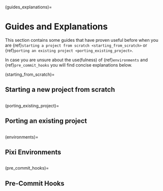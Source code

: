 (guides_explanations)=

# Guides and Explanations

This section contains some guides that have proven useful before when you are
{ref}`starting a project from scratch <starting_from_scratch>` or
{ref}`porting an existing project <porting_existing_project>`.

In case you are unsure about the use(fulness) of {ref}`environments` and
{ref}`pre_commit_hooks` you will find concise explanations below.

(starting_from_scratch)=

## Starting a new project from scratch

```{include} starting_from_scratch.md

```

(porting_existing_project)=

## Porting an existing project

```{include} porting_existing_project.md

```

(environments)=

## Pixi Environments

```{include} environments.md

```

(pre_commit_hooks)=

## Pre-Commit Hooks

```{include} hooks.md
```
